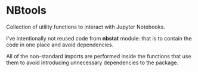 # **NBtools**

Collection of utility functions to interact with Jupyter Notebooks.

I've intentionally not reused code from **nbstat** module: that is to contain the code in one place and avoid dependencies.

All of the non-standard imports are performed inside the functions that use them to avoid introducing unnecessary dependencies to the package.
